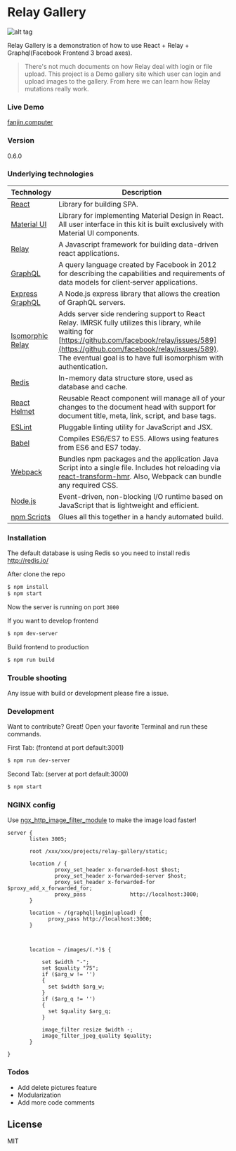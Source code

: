 # Relay Gallery

![alt tag](http://reactjscamp.com/images/roger-stack.png)

Relay Gallery is a demonstration of how to use React + Relay + Graphql(Facebook Frontend 3 broad axes).


> There's not much documents on how Relay deal with login or file upload. This project is a
> Demo gallery site which user can login and upload images to the gallery. From here we can
> learn how Relay mutations really work.

### Live Demo

[fanjin.computer](http://fanjin.computer/)

### Version
0.6.0

### Underlying technologies

| **Technology** | **Description**|
|----------------|----------------|
| [React](https://facebook.github.io/react/) | Library for building SPA. |
| [Material UI](http://www.material-ui.com/) | Library for implementing Material Design in React. All user interface in this kit is built exclusively with Material UI components. |
| [Relay](https://facebook.github.io/relay/) | A Javascript framework for building data-driven react applications. |
| [GraphQL](https://facebook.github.io/graphql/) | A query language created by Facebook in 2012 for describing the capabilities and requirements of data models for client‐server applications. |
| [Express GraphQL](https://github.com/graphql/express-graphql) | A Node.js express library that allows the creation of GraphQL servers. |
| [Isomorphic Relay](https://github.com/denvned/isomorphic-relay) | Adds server side rendering support to React Relay. IMRSK fully utilizes this library, while waiting for [https://github.com/facebook/relay/issues/589](https://github.com/facebook/relay/issues/589). The eventual goal is to have full isomorphism with authentication. |
| [Redis](http://redis.io/) | In-memory data structure store, used as database and cache. |
| [React Helmet](https://github.com/nfl/react-helmet) | Reusable React component will manage all of your changes to the document head with support for document title, meta, link, script, and base tags. |
| [ESLint](http://eslint.org/) | Pluggable linting utility for JavaScript and JSX. |
| [Babel](http://babeljs.io) | Compiles ES6/ES7 to ES5. Allows using features from ES6 and ES7 today. |
| [Webpack](http://webpack.github.io) | Bundles npm packages and the application Java Script into a single file. Includes hot reloading via [react-transform-hmr](https://www.npmjs.com/package/react-transform-hmr). Also, Webpack can bundle any required CSS. |
| [Node.js](https://nodejs.org)| Event-driven, non-blocking I/O runtime based on JavaScript that is lightweight and efficient. |
| [npm Scripts](https://docs.npmjs.com/misc/scripts)| Glues all this together in a handy automated build. |



### Installation

The default database is using Redis so you need to install redis
http://redis.io/

After clone the repo
```sh
$ npm install
$ npm start
```
Now the server is running on port `3000`

If you want to develop frontend
```sh
$ npm dev-server
```

Build frontend to production
```sh
$ npm run build
```

### Trouble shooting
Any issue with build or development please fire a issue.

### Development

Want to contribute? Great!
Open your favorite Terminal and run these commands.

First Tab: (frontend at port default:3001)
```sh
$ npm run dev-server
```

Second Tab: (server at port default:3000)
```sh
$ npm start
```


### NGINX config
Use [ngx_http_image_filter_module](http://nginx.org/en/docs/http/ngx_http_image_filter_module.html) to make the image load faster!


 ```
 server {
        listen 3005;

        root /xxx/xxx/projects/relay-gallery/static;

        location / {
                proxy_set_header x-forwarded-host $host;
                proxy_set_header x-forwarded-server $host;
                proxy_set_header x-forwarded-for $proxy_add_x_forwarded_for;
                proxy_pass              http://localhost:3000;
        }

        location ~ /(graphql|login|upload) {
              proxy_pass http://localhost:3000;
        }



        location ~ /images/(.*)$ {

            set $width "-";
            set $quality "75";
            if ($arg_w != '')
            {
              set $width $arg_w;
            }
            if ($arg_q != '')
            {
              set $quality $arg_q;
            }

            image_filter resize $width -;
            image_filter_jpeg_quality $quality;
        }

 }

```

### Todos

 - Add delete pictures feature
 - Modularization
 - Add more code comments

License
----

MIT







